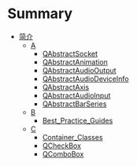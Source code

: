# Summary

- [简介](./BookInfo.md)
    - [A]()
        - [QAbstractSocket](./Src/A/QAbstractSocket/QAbstractSocket.md)
        - [QAbstractAnimation](./Src/A/QAbstractSocket/QAbstractAnimation.md)
        - [QAbstractAudioOutput](./Src/A/QAbstractSocket/QAbstractAudioOutput.md)
        - [QAbstractAudioDeviceInfo](./Src/A/QAbstractSocket/QAbstractAudioDeviceInfo.md)
        - [QAbstractAxis](./Src/A/QAbstractSocket/QAbstractAxis.md)
        - [QAbstractAudioInput](./Src/A/QAbstractSocket/QAbstractAudioInput.md)
        - [QAbstractBarSeries](./Src/A/QAbstractSocket/QAbstractBarSeries.md)
    - [B]()
        - [Best_Practice_Guides](./Src/B/Best_Practice_Guides/Best_Practice_Guides.md)
    - [C]()
        - [Container_Classes](./Src/C/Container_Classes/Container_Classes.md)
        - [QCheckBox](./Src/C/QCheckBox/QCheckBox.md)
        - [QComboBox](./Src/C/QComboBox/QComboBox.md)

